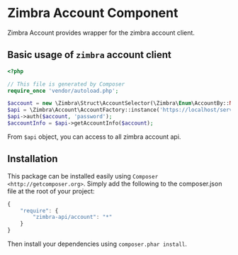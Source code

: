 Zimbra Account Component
========================
Zimbra Account provides wrapper for the zimbra account client.

## Basic usage of `zimbra` account client
```php
<?php

// This file is generated by Composer
require_once 'vendor/autoload.php';

$account = new \Zimbra\Struct\AccountSelector(\Zimbra\Enum\AccountBy::NAME(), 'username');
$api = \Zimbra\Account\AccountFactory::instance('https://localhost/service/soap');
$api->auth($account, 'password');
$accountInfo = $api->getAccountInfo($account);
```
From `$api` object, you can access to all zimbra account api.


## Installation

This package can be installed easily using `Composer <http://getcomposer.org>`.
Simply add the following to the composer.json file at the root of your project:

```javascript
{
    "require": {
        "zimbra-api/account": "*"
    }
}
```
Then install your dependencies using ``composer.phar install``.
